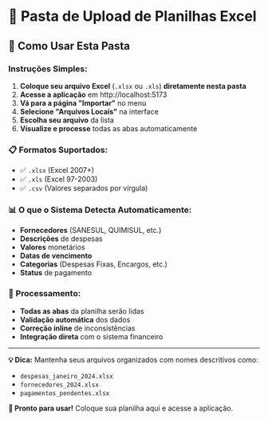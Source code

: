 # 📁 Pasta de Upload de Planilhas Excel

## 🎯 Como Usar Esta Pasta

### **Instruções Simples:**

1. **Coloque seu arquivo Excel** (`.xlsx` ou `.xls`) **diretamente nesta pasta**
2. **Acesse a aplicação** em http://localhost:5173
3. **Vá para a página "Importar"** no menu
4. **Selecione "Arquivos Locais"** na interface
5. **Escolha seu arquivo** da lista
6. **Visualize e processe** todas as abas automaticamente

### **📋 Formatos Suportados:**
- ✅ `.xlsx` (Excel 2007+)
- ✅ `.xls` (Excel 97-2003)
- ✅ `.csv` (Valores separados por vírgula)

### **📊 O que o Sistema Detecta Automaticamente:**
- **Fornecedores** (SANESUL, QUIMISUL, etc.)
- **Descrições** de despesas
- **Valores** monetários
- **Datas de vencimento**
- **Categorias** (Despesas Fixas, Encargos, etc.)
- **Status** de pagamento

### **🔄 Processamento:**
- **Todas as abas** da planilha serão lidas
- **Validação automática** dos dados
- **Correção inline** de inconsistências
- **Integração direta** com o sistema financeiro

---

**💡 Dica:** Mantenha seus arquivos organizados com nomes descritivos como:
- `despesas_janeiro_2024.xlsx`
- `fornecedores_2024.xlsx`
- `pagamentos_pendentes.xlsx`

**🚀 Pronto para usar!** Coloque sua planilha aqui e acesse a aplicação.